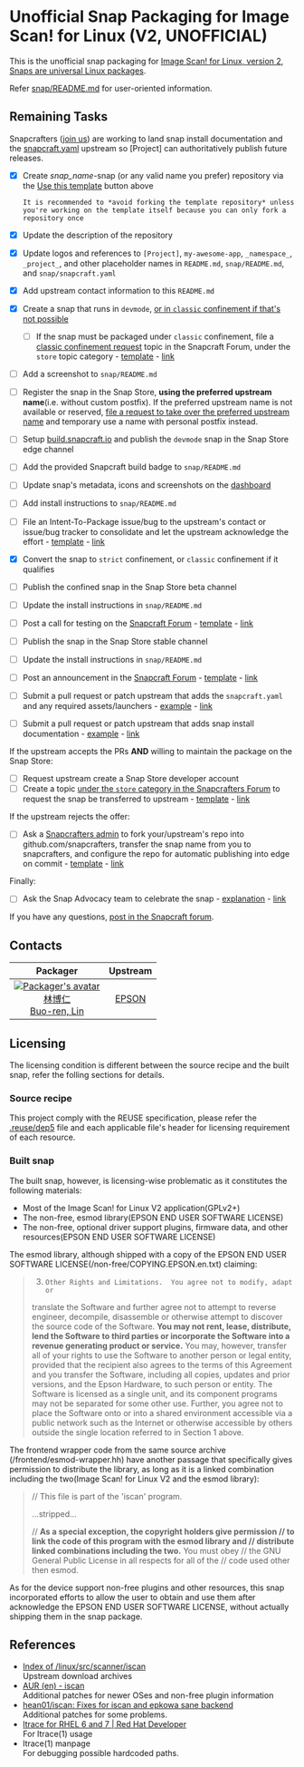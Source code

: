 # Unofficial Snap Packaging for Image Scan! for Linux (V2, UNOFFICIAL)

This is the unofficial snap packaging for [Image Scan! for Linux, version 2](http://support.epson.net/linux/src/scanner/iscan/), [Snaps are universal Linux packages](https://snapcraft.io).

Refer [snap/README.md](snap/README.md) for user-oriented information.

<!--
![GitHub Actions workflow status badge](https://github.com/_namespace_/_project_/actions/workflows/check-potential-problems.yml/badge.svg "GitHub Actions workflow status") [![pre-commit enabled badge](https://img.shields.io/badge/pre--commit-enabled-brightgreen?logo=pre-commit&logoColor=white "This project uses pre-commit to check potential problems")](https://pre-commit.com/) [![REUSE Specification compliance badge](https://api.reuse.software/badge/github.com/_namespace_/_project_ "This project complies to the REUSE specification to decrease software licensing costs")](https://api.reuse.software/info/github.com/_namespace_/_project_)
-->

## Remaining Tasks

Snapcrafters ([join us](https://forum.snapcraft.io/t/join-snapcrafters/1325)) are working to land snap install documentation and the [snapcraft.yaml](https://github.com/Lin-Buo-Ren/snapcrafters-template-plus/blob/master/snap/snapcraft.yaml) upstream so [Project] can authoritatively publish future releases.

* [x] Create _snap_name_-snap (or any valid name you prefer) repository via the [Use this template](https://github.com/Lin-Buo-Ren/snapcrafters-template-plus/generate) button above

      It is recommended to *avoid forking the template repository* unless you're working on the template itself because you can only fork a repository once
* [x] Update the description of the repository
* [x] Update logos and references to `[Project]`, `my-awesome-app`, `_namespace_`, `_project_`, and other placeholder names in `README.md`, `snap/README.md`, and `snap/snapcraft.yaml`
* [x] Add upstream contact information to this `README.md`
* [x] Create a snap that runs in `devmode`, [or in `classic` confinement if that's not possible](https://forum.snapcraft.io/t/subtle-differences-between-devmode-and-classic-confinement-snaps/7267)
    + [ ] If the snap must be packaged under `classic` confinement, file a [classic confinement request](https://forum.snapcraft.io/t/process-for-reviewing-classic-confinement-snaps/1460) topic in the Snapcraft Forum, under the `store` topic category - [template](https://github.com/Lin-Buo-Ren/snapcrafters-template-plus/wiki/Classic-Confinement-Request-Template) - [link]()
* [ ] Add a screenshot to `snap/README.md`
* [ ] Register the snap in the Snap Store, **using the preferred upstream name**(i.e. without custom postfix).  If the preferred upstream name is not available or reserved, [file a request to take over the preferred upstream name](https://dashboard.snapcraft.io/register-snap) and temporary use a name with personal postfix instead.
* [ ] Setup [build.snapcraft.io](https://build.snapcraft.io) and publish the `devmode` snap in the Snap Store edge channel
* [ ] Add the provided Snapcraft build badge to `snap/README.md`
* [ ] Update snap's metadata, icons and screenshots on the [dashboard](https://dashboard.snapcraft.io)
* [ ] Add install instructions to `snap/README.md`
* [ ] File an Intent-To-Package issue/bug to the upstream's contact or issue/bug tracker to consolidate and let the upstream acknowledge the effort - [template](https://github.com/Lin-Buo-Ren/snapcrafters-template-plus/wiki/Intent-To-Package-Template) - [link]()
* [x] Convert the snap to `strict` confinement, or `classic` confinement if it qualifies
* [ ] Publish the confined snap in the Snap Store beta channel
* [ ] Update the install instructions in `snap/README.md`
* [ ] Post a call for testing on the [Snapcraft Forum](https://forum.snapcraft.io) - [template](https://github.com/Lin-Buo-Ren/snapcrafters-template-plus/wiki/Call-for-Testing-Template) - [link]()
* [ ] Publish the snap in the Snap Store stable channel
* [ ] Update the install instructions in `snap/README.md`
* [ ] Post an announcement in the [Snapcraft Forum](https://forum.snapcraft.io) - [template](https://github.com/Lin-Buo-Ren/snapcrafters-template-plus/wiki/Release-Announcement-Template) - [link]()
* [ ] Submit a pull request or patch upstream that adds the `snapcraft.yaml` and any required assets/launchers - [example](https://github.com/htacg/tidy-html5/pull/749) - [link]()
* [ ] Submit a pull request or patch upstream that adds snap install documentation - [example](https://github.com/htacg/html-tidy.org/pull/11) - [link]()

If the upstream accepts the PRs **AND** willing to maintain the package on the Snap Store:
* [ ] Request upstream create a Snap Store developer account
* [ ] Create a topic [under the `store` category in the Snapcrafters Forum](https://forum.snapcraft.io/c/store) to request the snap be transferred to upstream - [template](https://github.com/Lin-Buo-Ren/snapcrafters-template-plus/wiki/Ownership-Transfer-Template#transfer-to-upstream) - [link]()

If the upstream rejects the offer:

* [ ] Ask a [Snapcrafters admin](https://github.com/orgs/snapcrafters/people?query=%20role%3Aowner) to fork your/upstream's repo into github.com/snapcrafters, transfer the snap name from you to snapcrafters, and configure the repo for automatic publishing into edge on commit - [template](https://github.com/Lin-Buo-Ren/snapcrafters-template-plus/wiki/Ownership-Transfer-Template#transfer-to-the-snapcrafters-organization) - [link]()

Finally:

* [ ] Ask the Snap Advocacy team to celebrate the snap - [explanation](https://forum.snapcraft.io/t/what-is-ask-the-snap-advocacy-team-to-celebrate-the-snap/8808/7) -  [link]()

If you have any questions, [post in the Snapcraft forum](https://forum.snapcraft.io).

<!--
Refer the following page for setting a Gravatar:

    Gravatar - Globally Recognized Avatars
    https://en.gravatar.com/

Refer the following page for how to generate Gravatar image URL:

    Developer Resources - Gravatar - Globally Recognized Avatars
    https://en.gravatar.com/site/implement/

You may generate the unique hash by using the following command in terminal:

    printf username@example.com | tr '[:upper:]' '[:lower:]' | md5sum

-->

## Contacts

| Packager | Upstream |
| :-: | :-: |
| [![Packager's avatar](http://gravatar.com/avatar/66a5b84972e73e895d5d68d48b1e1e21/?s=128)<br>林博仁<br>Buo-ren, Lin](mailto:Buo.Ren.Lin@gmail.com) | [EPSON](https://www.epsondevelopers.com/contact-us-scanner/) |

## Licensing

The licensing condition is different between the source recipe and the
built snap, refer the folling sections for details.

### Source recipe

This project comply with the REUSE specification, please refer the [.reuse/dep5](.reuse/dep5) file and each applicable file's header for licensing requirement of each resource.

### Built snap

The built snap, however, is licensing-wise problematic as it constitutes
the following materials:

* Most of the Image Scan! for Linux V2 application(GPLv2+)
* The non-free, esmod library(EPSON END USER SOFTWARE LICENSE)
* The non-free, optional driver support plugins, firmware data, and
  other resources(EPSON END USER SOFTWARE LICENSE)

The esmod library, although shipped with a copy of the EPSON END USER
SOFTWARE LICENSE(/non-free/COPYING.EPSON.en.txt) claiming:

<!-- markdownlint-disable-next-line ol-prefix list-marker-space -->
> 3.     Other Rights and Limitations.  You agree not to modify, adapt or
> translate the Software and further agree not to attempt to reverse
> engineer, decompile, disassemble or otherwise attempt to discover the
> source code of the Software.  **You may not rent, lease, distribute,
> lend the Software to third parties or incorporate the Software into a
> revenue generating product or service.**  You may, however, transfer
> all of your rights to use the Software to another person or legal
> entity, provided that the recipient also agrees to the terms of this
> Agreement and you transfer the Software, including all copies, updates
> and prior versions, and the Epson Hardware, to such person or entity.
> The Software is licensed as a single unit, and its component programs
> may not be separated for some other use.  Further, you agree not to
> place the Software onto or into a shared environment accessible via a
> public network such as the Internet or otherwise accessible by others
> outside the single location referred to in Section 1 above.

The frontend wrapper code from the same source archive
(/frontend/esmod-wrapper.hh) have another passage that specifically
gives permission to distribute the library, as long as it is a linked
combination including the two(Image Scan! for Linux V2 and the esmod
library):

> //  This file is part of the 'iscan' program.
>
> ...stripped...
>
> //  **As a special exception, the copyright holders give permission
> //  to link the code of this program with the esmod library and
> //  distribute linked combinations including the two.**  You must obey
> //  the GNU General Public License in all respects for all of the
> //  code used other then esmod.

As for the device support non-free plugins and other resources, this
snap incorporated efforts to allow the user to obtain and use them
after acknowledge the EPSON END USER SOFTWARE LICENSE, without actually
shipping them in the snap package.

## References

* [Index of /linux/src/scanner/iscan](http://support.epson.net/linux/src/scanner/iscan/)  
  Upstream download archives
* [AUR (en) - iscan](https://aur.archlinux.org/packages/iscan)  
  Additional patches for newer OSes and non-free plugin information
* [hean01/iscan: Fixes for iscan and epkowa sane backend](https://github.com/hean01/iscan)  
  Additional patches for some problems.
* [ltrace for RHEL 6 and 7 | Red Hat Developer](https://developers.redhat.com/blog/2014/07/10/ltrace-for-rhel-6-and-7)  
  For ltrace(1) usage
* ltrace(1) manpage  
  For debugging possible hardcoded paths.
